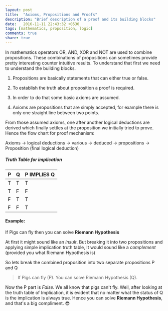 ```yaml
---
layout: post
title:  "Axioms, Propositions and Proofs"
description: "Brief description of a proof and its building blocks"
date:   2016-11-11 22:43:32 +0530
tags: [mathematics, proposition, logic]
comments: true
share: true
---
```


In mathematics  operators OR, AND, XOR and NOT are used to combine propositions.
These combinations of propositions can sometimes provide pretty interesting counter intuitive results.
To understand that first we need to understand the building blocks.

1. Propositions are basically statements that can either true or false.

2. To establish the truth about proposition a proof is required. 

3. In order to do that some basic axioms are assumed. 

4. Axioms are propositions that are simply accepted, for example there is only one straight line between two points.

From those assumed axioms, one after another logical deductions are derived which finally settles at the proposition we initially tried to prove.
Hence the flow chart for proof mechanism:

Axioms  \-\>  logical deductions  \-\>  various  \-\>  deduced  \-\>  propositions  \-\>  Proposition (final logical deduction)

##### Truth Table for *implication*

**P**|**Q**|**P IMPLIES Q**
-------|--------|-------
T      |T     |T
T      |F     |F
F      |T     |T
F      |F     |T

#### Example:
If Pigs can fly then you can solve **Riemann Hypothesis**

At first it might sound like an *insult*. But breaking it into two propositions and applying simple implication truth table, It would sound like a *complement* (provided you what Riemann Hypothesis is)

So lets break the combined proposition into two separate propositions P and Q

> If Pigs can fly (P).
> You can solve Riemann Hypothesis (Q).

Now the P part is *False*. We all know that pigs can't fly. Well, after looking at the truth table of Implication, it is evident that no matter what the status of Q is the implication is always true. 
Hence you can solve **Riemann Hypothesis**, and that's a big compliment. :sunglasses:  
